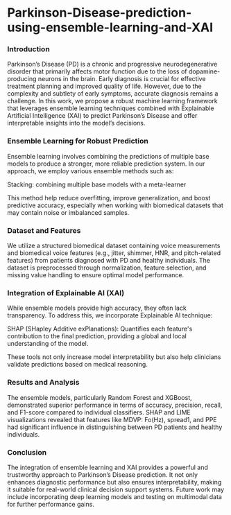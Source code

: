 # Parkinson-Disease-prediction-using-ensemble-learning-and-XAI


### Introduction
Parkinson’s Disease (PD) is a chronic and progressive neurodegenerative disorder that primarily affects motor function due to the loss of dopamine-producing neurons in the brain. Early diagnosis is crucial for effective treatment planning and improved quality of life. However, due to the complexity and subtlety of early symptoms, accurate diagnosis remains a challenge. In this work, we propose a robust machine learning framework that leverages ensemble learning techniques combined with Explainable Artificial Intelligence (XAI) to predict Parkinson’s Disease and offer interpretable insights into the model’s decisions.

### Ensemble Learning for Robust Prediction
Ensemble learning involves combining the predictions of multiple base models to produce a stronger, more reliable prediction system. In our approach, we employ various ensemble methods such as:

Stacking: combining multiple base models with a meta-learner

This method help reduce overfitting, improve generalization, and boost predictive accuracy, especially when working with biomedical datasets that may contain noise or imbalanced samples.

### Dataset and Features
We utilize a structured biomedical dataset containing voice measurements and biomedical voice features (e.g., jitter, shimmer, HNR, and pitch-related features) from patients diagnosed with PD and healthy individuals. The dataset is preprocessed through normalization, feature selection, and missing value handling to ensure optimal model performance.

### Integration of Explainable AI (XAI)
While ensemble models provide high accuracy, they often lack transparency. To address this, we incorporate Explainable AI technique:

SHAP (SHapley Additive exPlanations): Quantifies each feature's contribution to the final prediction, providing a global and local understanding of the model.

These tools not only increase model interpretability but also help clinicians validate predictions based on medical reasoning.

### Results and Analysis
The ensemble models, particularly Random Forest and XGBoost, demonstrated superior performance in terms of accuracy, precision, recall, and F1-score compared to individual classifiers. SHAP and LIME visualizations revealed that features like MDVP: Fo(Hz), spread1, and PPE had significant influence in distinguishing between PD patients and healthy individuals.

### Conclusion
The integration of ensemble learning and XAI provides a powerful and trustworthy approach to Parkinson’s Disease prediction. It not only enhances diagnostic performance but also ensures interpretability, making it suitable for real-world clinical decision support systems. Future work may include incorporating deep learning models and testing on multimodal data for further performance gains.
